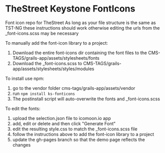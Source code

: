 # TheStreet Keystone FontIcons
Font icon repo for TheStreet
As long as your file structure is the same as TST-NG these instructions should work otherwise editing the urls from the _font-icons.scss may be necessary

To manually add the font-icon library to a project:
<ol><li>Download the entire font-icons dir containing the font files to the CMS-TAGS/grails-app/assets/stylesheets/fonts</li>
<li>Download the _font-icons.scss to CMS-TAGS/grails-app/assets/stylesheets/styles/modules</li>
</ol>

To install use npm:
<ol>
<li>go to the vendor folder cms-tags/grails-app/assets/vendor</li>
<li>run <code>npm install ks-fonticons</code></li>
<li>The postinstall script will auto-overwrite the fonts and _font-icons.scss</li>
</ol>

To edit the fonts: 
<ol>
<li>upload the selection.json file to icomoon.io app</li>
<li>add, edit or delete and then click "Generate Font"</li>
<li>edit the resulting style.css to match the _font-icons.scss file</li>
<li>follow the instructions above to add the font-icon library to a project</li>
<li>update the gh-pages branch so that the demo page reflects the changes</li>
</ol>
